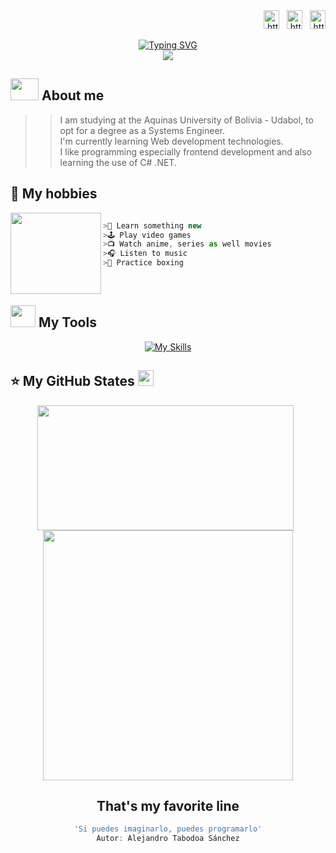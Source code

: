 <div align="end">
<a href="https://www.linkedin.com/in/sebastiandurancaballero/" target="_blank" title="LinkedIn" alt="LindkedIn"><img align="center" src="https://raw.githubusercontent.com/rahuldkjain/github-profile-readme-generator/master/src/images/icons/Social/linked-in-alt.svg" alt="https://www.linkedin.com/in/sebastiandurancaballero/" height="30" width="25" /></a> &#160;
<a href="https://www.facebook.com/profile.php?id=100005727317608&mibextid=ZbWKwL" target="_blank" title="Facebook" alt="Facebook"><img align="center" src="https://raw.githubusercontent.com/rahuldkjain/github-profile-readme-generator/master/src/images/icons/Social/facebook.svg" alt="https://www.facebook.com/profile.php?id=100005727317608&mibextid=ZbWKwL" height="30" width="25" /></a> &#160;
<a href="https://www.instagram.com/sebastian_172_duran_/" target="_blank" title="Instagram" alt="Instagram"><img align="center" src="https://raw.githubusercontent.com/rahuldkjain/github-profile-readme-generator/master/src/images/icons/Social/instagram.svg" alt="https://www.instagram.com/sebastian_172_duran_/" height="30" width="25" /></a>
</div></br>

<div align="center">
  <a href="https://git.io/typing-svg"><img src="https://readme-typing-svg.demolab.com?font=Inconsolata&weight=900&size=35&pause=1000&color=F7EC09&center=true&vCenter=true&width=500&height=57&lines=Hi+there%2C+I'm+Sebastian+%F0%9F%91%8B" alt="Typing SVG" /></a>
</div>


<div align="center">
  <img src="https://profile-counter.glitch.me/sebastianDuranC/count.svg?"/>
</div>


## <img src="https://github.com/TheDudeThatCode/TheDudeThatCode/blob/master/Assets/Developer.gif" width="45" height="35"/> About me
>>I am studying at the Aquinas University of Bolivia - Udabol, to opt for a degree as a Systems Engineer.</br>
I'm currently learning Web development technologies. </br>
I like programming especially frontend development and also learning the use of C# .NET. 


## 🔮 My hobbies </br>

<img align="left" width="145" height="130" src="https://user-images.githubusercontent.com/88981225/210670189-9357c1f6-be39-4d21-bda1-9faacb9f3bdd.gif"/>


  ```js
  
>📕 Learn something new
>🕹️ Play video games 
>📺 Watch anime, series as well movies
>🎧 Listen to music
>🥊 Practice boxing

  ```
</br>

## <img src="https://github.com/TheDudeThatCode/TheDudeThatCode/blob/master/Assets/powerup.gif" width="40" height="35"/> My Tools

<div align="center">
  
  [![My Skills](https://skillicons.dev/icons?i=vscode,visualstudio,cs,html,css,js,tailwind,linux,netlify,windows,notion,github,git,dotnet,arduino,androidstudio&perline=8)](https://skillicons.dev)

</div>

## ⭐ My GitHub States <img src='https://media1.giphy.com/media/du3J3cXyzhj75IOgvA/giphy.gif?cid=ecf05e47x2g034i9pzwtzzsd3xgg2w9nr94t4tflbbgo3008&rid=giphy.gif' width='25' /> 
<div align="center">
<a>
  <img align="center" width="410" height="200" src="https://github-readme-stats.vercel.app/api?username=sebastianDuranC&show_icons=true&theme=codeSTACKr"/>
</a>  
<a>&#160;
  <img align="center" width="400" src="https://github-readme-stats.vercel.app/api/top-langs/?username=sebastianDuranC&theme=gotham&layout=compact"/>
</a>  
</div>

<div align="center">
  
  ## That's my favorite line
  ```js
'Si puedes imaginarlo, puedes programarlo'
Autor: Alejandro Tabodoa Sánchez
  ```
<div/>
